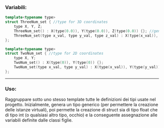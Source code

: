 ### Variabili:

```cpp
template<typename type>
struct ThreeNum_set { //type for 3D coordinates
	type X, Y, Z;
	ThreeNum_set() : X(type(0.0)), Y(type(0.0)), Z(type(0.0)) {}; //general constructor
	ThreeNum_set(type x_val, type y_val, type z_val) : X(type(x_val)), Y(type(y_val)), Z(type(z_val)) {}; //specific constructor
};

template<typename type>
struct TwoNum_set { //type for 2D coordinates
	type X, Y;
	TwoNum_set() : X(type(0)), Y(type(0)) {};
	TwoNum_set(type x_val, type y_val) : X(type(x_val)), Y(type(y_val)) {};
};
```

---
### Uso:
Raggruppare sotto uno stesso template tutte le definizioni dei tipi usate nel progetto.
Inizialmente, genera un tipo generico (per permettere la creazione delle istanze virtuali), poi permette la creazione di struct sia di tipo float che di tipo int (o qualsiasi altro tipo, occhio) e la conseguente assegnazione alle variabili definite dalle classi figlie.